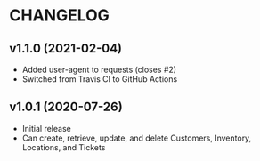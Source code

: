 # CHANGELOG

## v1.1.0 (2021-02-04)

* Added user-agent to requests (closes #2)
* Switched from Travis CI to GitHub Actions

## v1.0.1 (2020-07-26)

* Initial release
* Can create, retrieve, update, and delete Customers, Inventory, Locations, and Tickets
